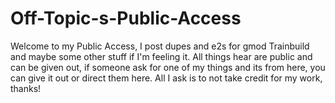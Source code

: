 # Off-Topic-s-Public-Access
Welcome to my Public Access, I post dupes and e2s for gmod Trainbuild and maybe some other stuff if I'm feeling it. All things hear are public and can be given out, if someone ask for one of my things and its from here, you can give it out or direct them here. All I ask is to not take credit for my work, thanks!

